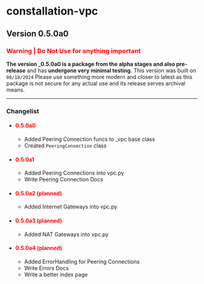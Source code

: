 # constallation-vpc
## Version 0.5.0a0
### **<span style="color:red;">Warning | Do Not Use for anything important</span>**
**The version _0.5.0a0 is a package from the alpha stages and also pre-release** and has **undergone very minimal testing.** This version was built on `08/10/2024` Please use something more modern and closer to latest as this package is not secure for any actual use and its release serves archival means. 

***
### Changelist
- #### **<span style="color:red;">0.5.0a0</span>**
  - Added Peering Connection funcs to _vpc base class
  - Created `PeeringConnection` class
- #### **<span style="color:red;">0.5.0a1</span>**
  - Added Peering Connections into vpc.py
  - Write Peering Connection Docs
- #### **<span style="color:red;">0.5.0a2 (planned)</span>**
  - Added Internet Gateways into vpc.py
- #### **<span style="color:red;">0.5.0a3 (planned)</span>**
  - Added NAT Gateways into vpc.py
- #### **<span style="color:red;">0.5.0a4 (planned)</span>**
  - Added ErrorHandling for Peering Connections
  - Write Errors Docs
  - Write a better index page